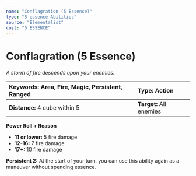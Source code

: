 ```yaml
---
name: "Conflagration (5 Essence)"
type: "5-essence Abilities"
source: "Elementalist"
cost: "5 ESSENCE"
---
```


# Conflagration (5 Essence)

*A storm of fire descends upon your enemies.*

| **Keywords:** Area, Fire, Magic, Persistent, Ranged | **Type:** Action |
| :-- | :-- |
| **Distance:** 4 cube within 5 | **Target:** All enemies |

**Power Roll + Reason**

- **11 or lower:** 5 fire damage
- **12-16:** 7 fire damage
- **17+:** 10 fire damage

**Persistent 2:** At the start of your turn, you can use this ability again as a maneuver without spending essence.
